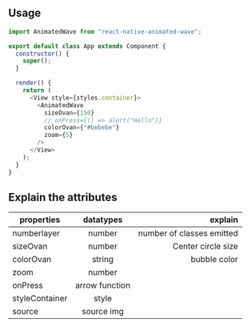 ## Usage

```javascript
import AnimatedWave from "react-native-animated-wave";

export default class App extends Component {
  constructor() {
    super();
  }

  render() {
    return (
      <View style={styles.container}>
        <AnimatedWave
          sizeOvan={150}
          // onPress={() => alert("Hello")}
          colorOvan={"#bebebe"}
          zoom={5}
        />
      </View>
    );
  }
}
```

## Explain the attributes

| properties     |   datatypes    |                   explain |
| -------------- | :------------: | ------------------------: |
| numberlayer    |     number     | number of classes emitted |
| sizeOvan       |     number     |        Center circle size |
| colorOvan      |     string     |              bubble color |
| zoom           |     number     |                           |
| onPress        | arrow function |                           |
| styleContainer |     style      |                           |
| source         |   source img   |                           |
